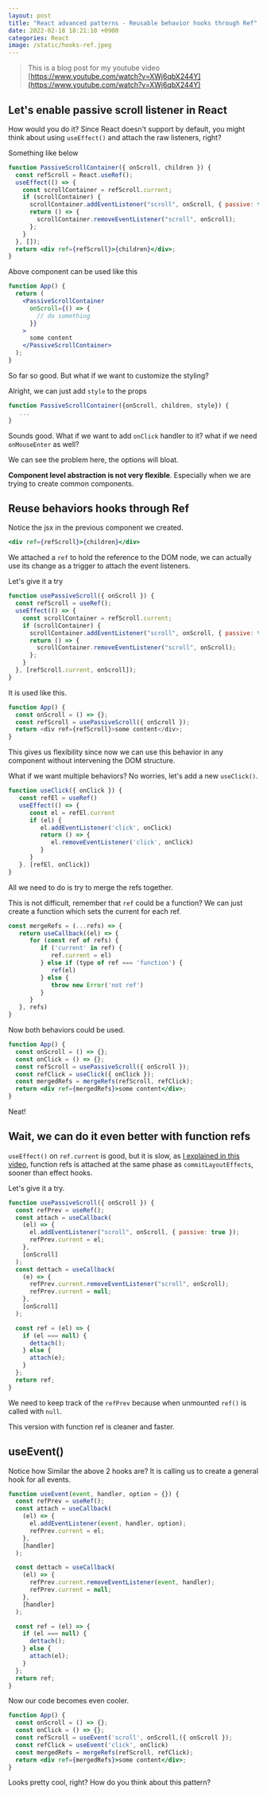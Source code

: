 ```yaml
---
layout: post
title: "React advanced patterns - Reusable behavior hooks through Ref"
date: 2022-02-18 18:21:10 +0900
categories: React
image: /static/hooks-ref.jpeg
---
```


> This is a blog post for my youtube video [https://www.youtube.com/watch?v=XWj6qbX244Y](https://www.youtube.com/watch?v=XWj6qbX244Y)

## Let's enable passive scroll listener in React

How would you do it? Since React doesn't support by default, you might think about using `useEffect()` and attach the raw listeners, right?

Something like below

```jsx
function PassiveScrollContainer({ onScroll, children }) {
  const refScroll = React.useRef();
  useEffect(() => {
    const scrollContainer = refScroll.current;
    if (scrollContainer) {
      scrollContainer.addEventListener("scroll", onScroll, { passive: true });
      return () => {
        scrollContainer.removeEventListener("scroll", onScroll);
      };
    }
  }, []);
  return <div ref={refScroll}>{children}</div>;
}
```

Above component can be used like this

```jsx
function App() {
  return (
    <PassiveScrollContainer
      onScroll={() => {
        // do something
      }}
    >
      some content
    </PassiveScrollContainer>
  );
}
```

So far so good. But what if we want to customize the styling?

Alright, we can just add `style` to the props

```jsx
function PassiveScrollContainer({onScroll, children, style}) {
   ...
}
```

Sounds good. What if we want to add `onClick` handler to it? what if we need `onMouseEnter` as well?

We can see the problem here, the options will bloat.

**Component level abstraction is not very flexible**. Especially when we are trying to create common components.

## Reuse behaviors hooks through Ref

Notice the jsx in the previous component we created.

```jsx
<div ref={refScroll}>{children}</div>
```

We attached a `ref` to hold the reference to the DOM node, we can actually use its change as a trigger to attach the event listeners.

Let's give it a try

```js
function usePassiveScroll({ onScroll }) {
  const refScroll = useRef();
  useEffect(() => {
    const scrollContainer = refScroll.current;
    if (scrollContainer) {
      scrollContainer.addEventListener("scroll", onScroll, { passive: true });
      return () => {
        scrollContainer.removeEventListener("scroll", onScroll);
      };
    }
  }, [refScroll.current, onScroll]);
}
```

It is used like this.

```js
function App() {
  const onScroll = () => {};
  const refScroll = usePassiveScroll({ onScroll });
  return <div ref={refScroll}>some content</div>;
}
```

This gives us flexibility since now we can use this behavior in any component without intervening the DOM structure.

What if we want multiple behaviors? No worries, let's add a new `useClick()`.

```jsx
function useClick({ onClick }) {
   const refEl = useRef()
   useEffect(() => {
      const el = refEl.current
      if (el) {
         el.addEventListener('click', onClick)
         return () => {
            el.removeEventListener('click', onClick)
         }
      }
   }. [refEl, onClick])
}
```

All we need to do is try to merge the refs together.

This is not difficult, remember that `ref` could be a function?
We can just create a function which sets the current for each ref.

```jsx
const mergeRefs = (...refs) => {
   return useCallback((el) => {
      for (const ref of refs) {
         if ('current' in ref) {
            ref.current = el)
         } else if (type of ref === 'function') {
            ref(el)
         } else {
            throw new Error('not ref')
         }
      }
   }, refs)
}
```

Now both behaviors could be used.

```jsx
function App() {
  const onScroll = () => {};
  const onClick = () => {};
  const refScroll = usePassiveScroll({ onScroll });
  const refClick = useClick({ onClick });
  const mergedRefs = mergeRefs(refScroll, refClick);
  return <div ref={mergedRefs}>some content</div>;
}
```

Neat!

## Wait, we can do it even better with function refs

`useEffect()` on `ref.current` is good, but it is slow, as [I explained in this video](https://www.youtube.com/watch?v=q-B5XalyNpI), function refs is attached at the same phase as `commitLayoutEffects`, sooner than effect hooks.

Let's give it a try.

```jsx
function usePassiveScroll({ onScroll }) {
  const refPrev = useRef();
  const attach = useCallback(
    (el) => {
      el.addEventListener("scroll", onScroll, { passive: true });
      refPrev.current = el;
    },
    [onScroll]
  );
  const dettach = useCallback(
    (e) => {
      refPrev.current.removeEventListener("scroll", onScroll);
      refPrev.current = null;
    },
    [onScroll]
  );

  const ref = (el) => {
    if (el === null) {
      dettach();
    } else {
      attach(e);
    }
  };
  return ref;
}
```

We need to keep track of the `refPrev` because when unmounted `ref()` is called with `null`.

This version with function ref is cleaner and faster.

## useEvent()

Notice how Similar the above 2 hooks are? It is calling us to create a general hook for all events.

```jsx
function useEvent(event, handler, option = {}) {
  const refPrev = useRef();
  const attach = useCallback(
    (el) => {
      el.addEventListener(event, handler, option);
      refPrev.current = el;
    },
    [handler]
  );

  const dettach = useCallback(
    (el) => {
      refPrev.current.removeEventListener(event, handler);
      refPrev.current = null;
    },
    [handler]
  );

  const ref = (el) => {
    if (el === null) {
      dettach();
    } else {
      attach(el);
    }
  };
  return ref;
}
```

Now our code becomes even cooler.

```jsx
function App() {
  const onScroll = () => {};
  const onClick = () => {};
  const refScroll = useEvent('scroll', onScroll,({ onScroll });
  const refClick = useEvent('click', onClick)
  const mergedRefs = mergeRefs(refScroll, refClick);
  return <div ref={mergedRefs}>some content</div>;
}
```

Looks pretty cool, right? How do you think about this pattern?
